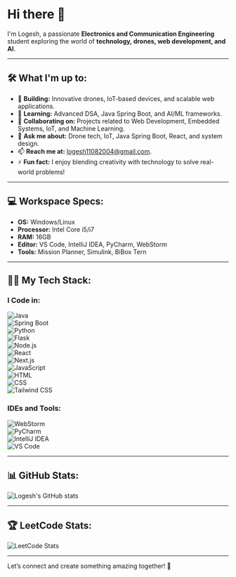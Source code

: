 # Hi there 👋  
I'm Logesh, a passionate **Electronics and Communication Engineering** student exploring the world of **technology, drones, web development, and AI**.  

---

## 🛠 What I'm up to:  
- 🔭 **Building:** Innovative drones, IoT-based devices, and scalable web applications.  
- 🌱 **Learning:** Advanced DSA, Java Spring Boot, and AI/ML frameworks.  
- 🤝 **Collaborating on:** Projects related to Web Development, Embedded Systems, IoT, and Machine Learning.  
- 💬 **Ask me about:** Drone tech, IoT, Java Spring Boot, React, and system design.  
- 📫 **Reach me at:** [logesh11082004@gmail.com](mailto:logesh11082004@gmail.com).  
- ⚡ **Fun fact:** I enjoy blending creativity with technology to solve real-world problems!  

---

## 💻 Workspace Specs:  
- **OS:** Windows/Linux  
- **Processor:** Intel Core i5/i7  
- **RAM:** 16GB  
- **Editor:** VS Code, IntelliJ IDEA, PyCharm, WebStorm  
- **Tools:** Mission Planner, Simulink, BiBox Tern  

---

## 🧑‍💻 My Tech Stack:  
### I Code in:  
![Java](https://img.shields.io/badge/-Java-000?style=flat&logo=java)  
![Spring Boot](https://img.shields.io/badge/-Spring%20Boot-000?style=flat&logo=springboot)  
![Python](https://img.shields.io/badge/-Python-000?style=flat&logo=python)  
![Flask](https://img.shields.io/badge/-Flask-000?style=flat&logo=flask)  
![Node.js](https://img.shields.io/badge/-Node.js-000?style=flat&logo=node.js)  
![React](https://img.shields.io/badge/-React-000?style=flat&logo=react)  
![Next.js](https://img.shields.io/badge/-Next.js-000?style=flat&logo=next.js)  
![JavaScript](https://img.shields.io/badge/-JavaScript-000?style=flat&logo=javascript)  
![HTML](https://img.shields.io/badge/-HTML-000?style=flat&logo=html5)  
![CSS](https://img.shields.io/badge/-CSS-000?style=flat&logo=css3)  
![Tailwind CSS](https://img.shields.io/badge/-Tailwind%20CSS-000?style=flat&logo=tailwind-css)  

### IDEs and Tools:  
![WebStorm](https://img.shields.io/badge/-WebStorm-000?style=flat&logo=webstorm)  
![PyCharm](https://img.shields.io/badge/-PyCharm-000?style=flat&logo=pycharm)  
![IntelliJ IDEA](https://img.shields.io/badge/-IntelliJ%20IDEA-000?style=flat&logo=intellij-idea)  
![VS Code](https://img.shields.io/badge/-VS%20Code-0078d7?style=flat&logo=visual-studio-code)  

---

## 📊 GitHub Stats:  
![Logesh's GitHub stats](https://github-readme-stats.vercel.app/api?username=logeshl89&show_icons=true&theme=dark)  

---

## 🏆 LeetCode Stats:  
![LeetCode Stats](https://leetcard.jacoblin.cool/logesh11082004?theme=dark&font=Syne)  

---

Let’s connect and create something amazing together! 🚀  
